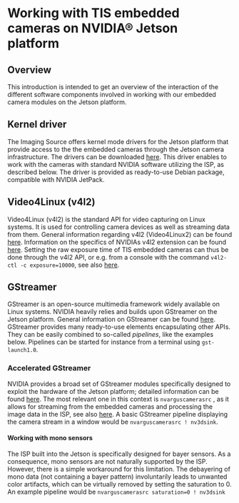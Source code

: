 
# Working with TIS embedded cameras on NVIDIA® Jetson platform

## Overview
This introduction is intended to get an overview of the interaction of the different software components involved in working with our embedded camera modules on the Jetson platform.

## Kernel driver
The Imaging Source offers kernel mode drivers for the Jetson platform that provide access to the the embedded cameras through the Jetson camera infrastructure. The drivers can be downloaded [here](https://www.theimagingsource.com/support/downloads-for-linux/device-drivers/mipicameradriverjetson45/). This driver enables to work with the cameras with standard NVIDIA software utilizing the ISP, as described below. The driver is provided as ready-to-use Debian package, compatible with NVIDIA JetPack.

## Video4Linux (v4l2)
Video4Linux (v4l2) is the standard API for video capturing on Linux systems. It is used for controlling camera devices as well as streaming data from them. General information regarding v4l2 (Video4Linux2) can be found [here](https://linuxtv.org/downloads/v4l-dvb-apis/). Information on the specifics of NVIDIAs v4l2 extension can be found [here](https://docs.nvidia.com/jetson/l4t-multimedia/group__ee__extensions__group.html). Setting the raw exposure time of TIS embedded cameras can thus be done through the v4l2 API, or e.g. from a console with the command `v4l2-ctl -c exposure=10000`, see also [here](https://manpages.debian.org/stretch/v4l-utils/v4l2-ctl.1).

## GStreamer
GStreamer is an open-source multimedia framework widely available on Linux systems. NVIDIA heavily relies and builds upon GStreamer on the Jetson platform. General information on GStreamer can be found [here](https://gstreamer.freedesktop.org/). GStreamer provides many ready-to-use elements encapsulating other APIs. They can be easily combined to so-called *pipelines*, like the examples below. Pipelines can be started for instance from a terminal using `gst-launch1.0`.

### Accelerated GStreamer
NVIDIA provides a broad set of GStreamer modules specifically designed to exploit the hardware of the Jetson platform; detailed information can be found [here](https://docs.nvidia.com/jetson/l4t/index.html#page/Tegra%20Linux%20Driver%20Package%20Development%20Guide/accelerated_gstreamer.html). The most relevant one in this context is `nvarguscamerasrc` , as it allows for streaming from the embedded cameras and processing the image data in the ISP, see also [here](https://docs.nvidia.com/jetson/l4t/index.html#page/Tegra%20Linux%20Driver%20Package%20Development%20Guide/accelerated_gstreamer.html#wwpID0E0LR0HA). A basic GStreamer pipeline displaying the camera stream in a window would be `nvarguscamerasrc ! nv3dsink`.

#### Working with mono sensors
The ISP built into the Jetson is specifically designed for bayer sensors. As a consequence,  mono sensors are not naturally supported by the ISP. However, there is a simple workaround for this limitation. The debayering of mono data (not containing a bayer pattern) involuntarily leads to unwanted color artifacts, which can be virtually removed by setting the saturation to 0. An example pipeline would be `nvarguscamerasrc saturation=0 ! nv3dsink`